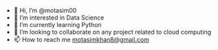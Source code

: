 - 👋 Hi, I’m @motasim00
- 👀 I’m interested in Data Science
- 🌱 I’m currently learning Python
- 💞️ I’m looking to collaborate on any project related to cloud computing
- 📫 How to reach me motasimkhan8@gmail.com

<!---
motasim00/motasim00 is a ✨ special ✨ repository because its `README.md` (this file) appears on your GitHub profile.
You can click the Preview link to take a look at your changes.
--->
